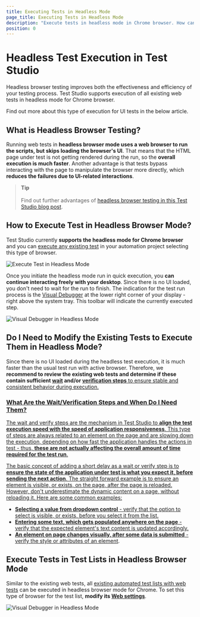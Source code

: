 ```yaml
---
title: Executing Tests in Headless Mode
page_title: Executing Tests in Headless Mode
description: "Execute tests in headless mode in Chrome browser. How can I execute a test in headless mode. Can I execute a test list in Headless mode."
position: 0
---
```

# Headless Test Execution in Test Studio

Headless browser testing improves both the effectiveness and efficiency of your testing process. Test Studio supports execution of all existing web tests in headless mode for Chrome browser.

Find out more about this type of execution for UI tests in the below article.

## What is Headless Browser Testing?

Running web tests in __headless browser mode uses a web browser to run the scripts, but skips loading the browser's UI__. That means that the HTML page under test is not getting rendered during the run, so the __overall execution is much faster__. Another advantage is that tests bypass interacting with the page to manipulate the browser more directly, which __reduces the failures due to UI-related interactions__.

> __Tip__
><br>
><br>
> Find out further advantages of <a href="https://www.telerik.com/blogs/what-is-headless-browser-testing-when-and-why-use-it" target="_blank">headless browser testing in this Test Studio blog post</a>.

## How to Execute Test in Headless Browser Mode?

Test Studio currently __supports the headless mode for Chrome browser__ and you can <a href="/automated-tests/test-execution/quick-execution" target="_blank">execute any existing test</a> in your automation project selecting this type of browser.

![Execute Test in Headless Mode](/img/automated-tests/headless/fig1.png)

Once you initiate the headless mode run in quick execution, you __can continue interacting freely with your desktop__. Since there is no UI loaded, you don't need to wait for the run to finish. The indication for the test run process is the <a href="/automated-tests/troubleshooting/visual-debugger" target="_blank">Visual Debugger</a> at the lower right corner of your display - right above the system tray. This toolbar will indicate the currently executed step.

![Visual Debugger in Headless Mode](/img/automated-tests/headless/fig2.png)

## Do I Need to Modify the Existing Tests to Execute Them in Headless Mode?

Since there is no UI loaded during the headless test execution, it is much faster than the usual test run with active browser. Therefore, we __recommend to review the existing web tests and determine if these contain sufficient <a href="/features/recorder/advanced-recording-tools/element-steps/verifications/wait" target="_blank">wait</a> and/or <a href="/features/recorder/advanced-recording-tools/element-steps/verifications/quick-verification" target="_blank">verification steps__ to ensure stable and consistent behavior during execution.

### What Are the Wait/Verification Steps and When Do I Need Them?

The wait and verify steps are the mechanism in Test Studio to __align the test execution speed with the speed of application responsiveness__. This type of steps are always related to an element on the page and are slowing down the execution, depending on how fast the application handles the actions in test - thus, __these are not actually affecting the overall amount of time required for the test run__.

The basic concept of adding a short delay as a wait or verify step is to __ensure the state of the application under test is what you expect it, before sending the next action__. The straight forward example is to ensure an element is visible, or exists, on the page, after the page is reloaded. However, don't underestimate the dynamic content on a page, without reloading it. Here are some common examples:

* __Selecting a value from dropdown control__ - verify that the option to select is visible, or exists, before you select it from the list.
* __Entering some text, which gets populated anywhere on the page__ - verify that the expected element's text content is updated accordingly.
* __An element on page changes visually, after some data is submitted__ - <a href="/features/recorder/advanced-recording-tools/element-steps/verifications/advanced-verification" target="_blank">verify the style or attributes of an element</a>.

## Execute Tests in Test Lists in Headless Browser Mode

Similar to the existing web tests, all <a href="/automated-tests/test-lists/test-lists-standalone#automated-type-of-test-list" target="_blank">existing automated test lists with web tests</a> can be executed in headless browser mode for Chrome. To set this type of browser for the test list, __modify its <a href="/features/test-lists/test-list-settings#web-tab" target="_blank">Web settings</a>__.

![Visual Debugger in Headless Mode](/img/automated-tests/headless/fig3.png)